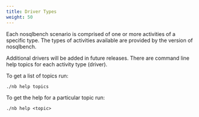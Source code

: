 ```yaml
---
title: Driver Types
weight: 50
---
```


Each nosqlbench scenario is comprised of one or more activities of a
specific type. The types of activities available are provided by the
version of nosqlbench.

Additional drivers will be added in future releases. There are command
line help topics for each activity type (driver).

To get a list of topics run:

    ./nb help topics

To get the help for a particular topic run:

    ./nb help <topic>
